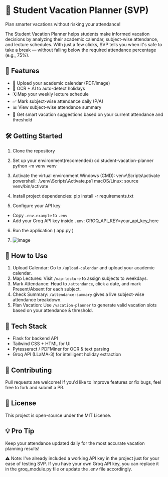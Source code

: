 🎒 Student Vacation Planner (SVP)
================================

Plan smarter vacations without risking your attendance!

The Student Vacation Planner helps students make informed vacation decisions by analyzing their academic calendar, subject-wise attendance, and lecture schedules. With just a few clicks, SVP tells you when it's safe to take a break — without falling below the required attendance percentage (e.g., 75%).

🚀 Features
-----------

- 📅 Upload your academic calendar (PDF/image)
- 🧠 OCR + AI to auto-detect holidays
- 🗓️ Map your weekly lecture schedule
- ✅ Mark subject-wise attendance daily (P/A)
- 📊 View subject-wise attendance summary
- 🌴 Get smart vacation suggestions based on your current attendance and threshold

🛠️ Getting Started
-------------------

1. Clone the repository

2. Set up your environment(recomended)
   cd student-vacation-planner
   python -m venv venv
   
3. Activate the virtual environment
   Windows (CMD): venv\Scripts\activate
   powershell: .\venv\Scripts\Activate.ps1
   macOS/Linux: source venv/bin/activate

5. Install project dependencies:
   pip install -r requirements.txt

7. Configure your API key

- Copy `.env.example` to `.env`
- Add your Groq API key inside `.env`:
GROQ_API_KEY=your_api_key_here

6. Run the application ( app.py )
  
8. ![image](https://github.com/user-attachments/assets/6f64ca77-4874-42e4-b0c0-25baa62f93df)


📌 How to Use
-------------

1. Upload Calendar: Go to `/upload-calendar` and upload your academic calendar.
2. Map Lectures: Visit `/map-lecture` to assign subjects to weekdays.
3. Mark Attendance: Head to `/attendance`, click a date, and mark Present/Absent for each subject.
4. Check Summary: `/attendance-summary` gives a live subject-wise attendance breakdown.
5. Plan Vacation: Use `/vacation-planner` to generate valid vacation slots based on your attendance & threshold.

🤖 Tech Stack
-------------

- Flask for backend API
- Tailwind CSS + HTML for UI
- Pytesseract / PDFMiner for OCR & text parsing
- Groq API (LLaMA-3) for intelligent holiday extraction

📢 Contributing
---------------

Pull requests are welcome! If you'd like to improve features or fix bugs, feel free to fork and submit a PR.

📃 License
----------

This project is open-source under the MIT License.

💡 Pro Tip
----------

Keep your attendance updated daily for the most accurate vacation planning results!

⚠️ Note: I've already included a working API key in the project just for your ease of testing SVP. If you have your own Groq API key, you can replace it in the groq_module.py file or update the .env file accordingly.
